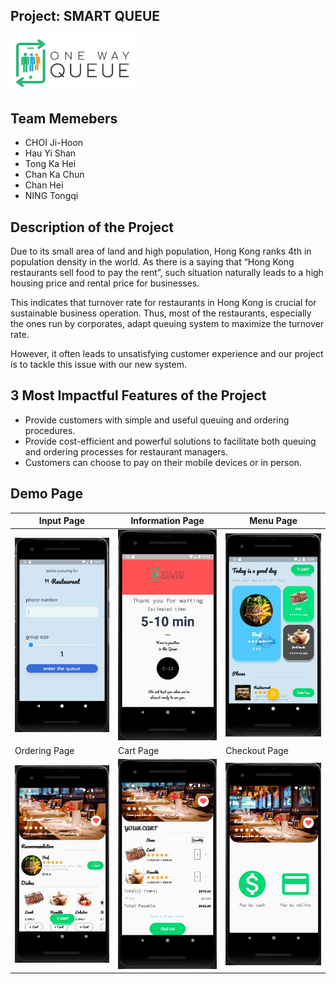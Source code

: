 
## Project: SMART QUEUE

<img src="asset/images/onewayqueue.png" width="200" alt="project_logo"/>

## Team Memebers
* CHOI Ji-Hoon
* Hau Yi Shan
* Tong Ka Hei
* Chan Ka Chun
* Chan Hei
* NING Tongqi

## Description of the Project

Due to its small area of land and high population, Hong Kong ranks 4th in population density in the world. As there is a saying that “Hong Kong restaurants sell food to pay the rent”, such situation naturally leads to a high housing price and rental price for businesses. 

This indicates that turnover rate for restaurants in Hong Kong is crucial for sustainable business operation. Thus, most of the restaurants, especially the ones run by corporates, adapt queuing system to maximize the turnover rate. 

However, it often leads to unsatisfying customer experience and our project is to tackle this issue with our new system.

## 3 Most Impactful Features of the Project

- Provide customers with simple and useful queuing and ordering procedures.
- Provide cost-efficient and powerful solutions to facilitate both queuing and ordering processes for restaurant managers.
- Customers can choose to pay on their mobile devices or in person.

## Demo Page
Input Page | Information Page | Menu Page 
--- | --- | --- | 
<img src="asset/images/inputPage.jpg" width = "200" > |<img src="asset/images/infoPage.jpg" width = "200" > | <img src="asset/images/menuPage.jpg" width = "200" > | 
Ordering Page | Cart Page | Checkout Page
<img src="asset/images/orderingPage.jpg" width = "200" > | <img src="asset/images/cartPage.jpg" width = "200" > | <img src="asset/images/checkoutPage.jpg" width = "200" >
